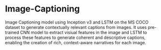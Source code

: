 # Image-Captioning
Image Captioning model using Inception v3 and LSTM on the MS COCO dataset to generate
contextually relevant captions from images.
It uses pre-trained CNN model to extract visiual features in the image and LSTM to process these features to generate coherent and
descriptive captions, enabling the creation of rich, context-aware narratives for each image.
